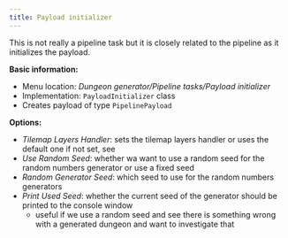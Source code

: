 ```yaml
---
title: Payload initializer
---
```


This is not really a pipeline task but it is closely related to the pipeline as it initializes the payload.

**Basic information:**
- Menu location: *Dungeon generator/Pipeline tasks/Payload initializer*
- Implementation: `PayloadInitializer` class
- Creates payload of type `PipelinePayload`

**Options:**
- *Tilemap Layers Handler*: sets the tilemap layers handler or uses the default one if not set, see 
- *Use Random Seed*: whether wa want to use a random seed for the random numbers generator or use a fixed seed
- *Random Generator Seed*: which seed to use for the random numbers generators
- *Print Used Seed*: whether the current seed of the generator should be printed to the console window
    - useful if we use a random seed and see there is something wrong with a generated dungeon and want to investigate that